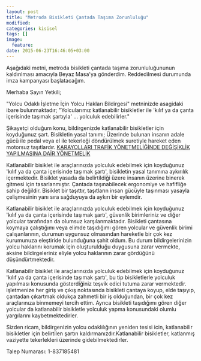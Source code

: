 ```yaml
---
layout: post
title: "Metroda Bisikleti Çantada Taşıma Zorunluluğu"
modified:
categories: kisisel
tags: []
image:
  feature:
date: 2015-06-23T16:46:05+03:00
---
```


  Aşağıdaki metni, metroda bisikleti çantada taşıma zorunluluğununun kaldırılması
amacıyla Beyaz Masa'ya gönderdim. Reddedilmesi durumunda imza kampanyası
başlatacağım.


Merhaba Sayın Yetkili;

  "Yolcu Odaklı İşletme İçin Yolcu Hakları Bildirgesi" metninizde asagidaki ibare
bulunmaktadır; "Yolcularımız katlanabilir bisikletler ile 'kılıf ya da çanta
içerisinde taşımak şartıyla' ... yolculuk edebilirler."

  Şikayetçi olduğum konu, bildirgenizde katlanabilir bisikletler için koyduğunuz
şart. Bisikletin yasal tanımı; Üzerinde bulunan insanın adale gücü ile pedal
veya el ile tekerleği döndürülmek suretiyle hareket eden motorsuz taşıtlardır.
[KARAYOLLARI TRAFİK YÖNETMELİĞİNDE DEĞİŞİKLİK YAPILMASINA DAİR YÖNETMELİK](http://www.resmigazete.gov.tr/eskiler/2015/04/20150417-3.htm)

  Katlanabilir bisiklet ile araçlarınızda yolculuk edebilmek için koyduğunuz
'kılıf ya da çanta içerisinde taşımak şartı', bisikletin yasal tanımına
aykırılık içermektedir. Bisiklet yasada da belirtildiği üzere insanın üzerine
binerek gitmesi için tasarlanmıştır. Çantada taşınabilecek ergonomiye ve
hafifliğe sahip değildir. Bisiklet bir taşıttır, taşıtların insan gücüyle
taşınması yasayla çelişmesinin yanı sıra sağduyuya da aykırı bir eylemdir.

  Katlanabilir bisiklet ile araçlarınızda yolculuk edebilmek için koyduğunuz
'kılıf ya da çanta içerisinde taşımak şartı', güvenlik birimleriniz ve diğer
yolcular tarafından da olumsuz karşılanmaktadır. Bisikleti çantasına koymaya
çalıştığımı veya elimde taşıdığımı gören yolcular ve güvenlik birimi
çalışanlarının, durumun uygunsuz olmasından hareketle bir çok kez kurumunuza
eleştiride bulunduğuna şahit oldum. Bu durum bildirgelerinizin yolcu haklarını
korumak için oluşturulduğu duygusuna zarar vermekte, aksine bildirgeleriniz
eliyle yolcu haklarının zarar gördüğünü düşündürtmektedir.

  Katlanabilir bisiklet ile araçlarınızda yolculuk edebilmek için koyduğunuz
'kılıf ya da çanta içerisinde taşımak şartı', bu tip bisikletlerle yolculuk
yapılması konusunda gösterdiğiniz teşvik edici tutuma zarar vermektedir.
işletmenize her giriş ve çıkış noktasında bisikleti çantaya koyup, elde
taşıyıp, çantadan çıkartmak oldukça zahmetli bir iş olduğundan, bir çok kez
araçlarınıza binmemeyi tercih ettim. Ayrıca bisikleti taşıdığımı gören diğer
yolcular da katlanabilir bisikletle yolculuk yapma konusundaki olumlu
yargılarını kaybetmektedirler.

Sizden ricam, bildirgenizin yolcu odaklılığının yeniden tesisi icin,
katlanabilir bisikletler için belirtilen şartın kaldırmanızdır.Katlanabilir
bisikletler, katlanmış vaziyette tekerlekleri üzerinde gidebilmektedirler.  

Talep Numarası: 1-837185481
